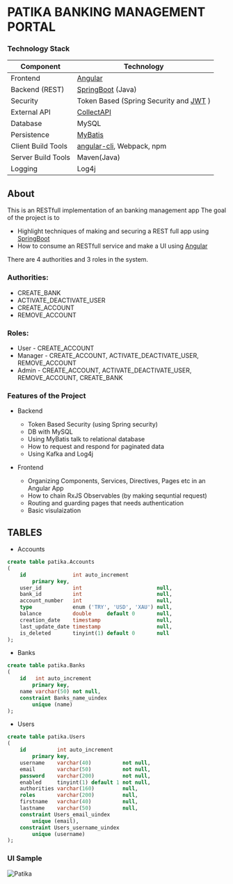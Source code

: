 # PATIKA BANKING MANAGEMENT PORTAL

### Technology Stack
Component         | Technology
---               | ---
Frontend          | [Angular](https://github.com/angular/angular)
Backend (REST)    | [SpringBoot](https://projects.spring.io/spring-boot) (Java)
Security          | Token Based (Spring Security and [JWT](https://github.com/auth0/java-jwt) )
External API      | [CollectAPI](https://collectapi.com/)
Database          | MySQL 
Persistence       | [MyBatis](https://mybatis.org/mybatis-3/) 
Client Build Tools| [angular-cli](https://github.com/angular/angular-cli), Webpack, npm
Server Build Tools| Maven(Java)
Logging           | Log4j 


## About
This is an RESTfull implementation of an banking management app
The goal of the project is to 
- Highlight techniques of making and securing a REST full app using [SpringBoot](https://projects.spring.io/spring-boot)
- How to consume an RESTfull service and make a UI using [Angular](https://github.com/angular/angular)

There are 4 authorities and 3 roles in the system.
### Authorities:
  - CREATE_BANK
  - ACTIVATE_DEACTIVATE_USER
  - CREATE_ACCOUNT
  - REMOVE_ACCOUNT
### Roles:
  - User    - CREATE_ACCOUNT
  - Manager - CREATE_ACCOUNT, ACTIVATE_DEACTIVATE_USER, REMOVE_ACCOUNT
  - Admin   - CREATE_ACCOUNT, ACTIVATE_DEACTIVATE_USER, REMOVE_ACCOUNT, CREATE_BANK
  



### Features of the Project
* Backend
  * Token Based Security (using Spring security)
  * DB with MySQL 
  * Using MyBatis talk to relational database
  * How to request and respond for paginated data 
  * Using Kafka and Log4j 

* Frontend
  * Organizing Components, Services, Directives, Pages etc in an Angular App
  * How to chain RxJS Observables (by making sequntial request)
  * Routing and guarding pages that needs authentication
  * Basic visulaization

## TABLES
- Accounts
```sql
create table patika.Accounts
(
    id               int auto_increment
        primary key,
    user_id          int                        null,
    bank_id          int                        null,
    account_number   int                        null,
    type             enum ('TRY', 'USD', 'XAU') null,
    balance          double     default 0       null,
    creation_date    timestamp                  null,
    last_update_date timestamp                  null,
    is_deleted       tinyint(1) default 0       null
);
```
- Banks
```sql
create table patika.Banks
(
    id   int auto_increment
        primary key,
    name varchar(50) not null,
    constraint Banks_name_uindex
        unique (name)
);
```
- Users
```sql
create table patika.Users
(
    id          int auto_increment
        primary key,
    username    varchar(40)          not null,
    email       varchar(50)          not null,
    password    varchar(200)         not null,
    enabled     tinyint(1) default 1 not null,
    authorities varchar(160)         null,
    roles       varchar(200)         null,
    firstname   varchar(40)          null,
    lastname    varchar(50)          null,
    constraint Users_email_uindex
        unique (email),
    constraint Users_username_uindex
        unique (username)
);
```
### UI Sample

![Patika](https://user-images.githubusercontent.com/95742539/185840227-8630060c-3e27-4547-99ae-1de56c97cc27.gif)











